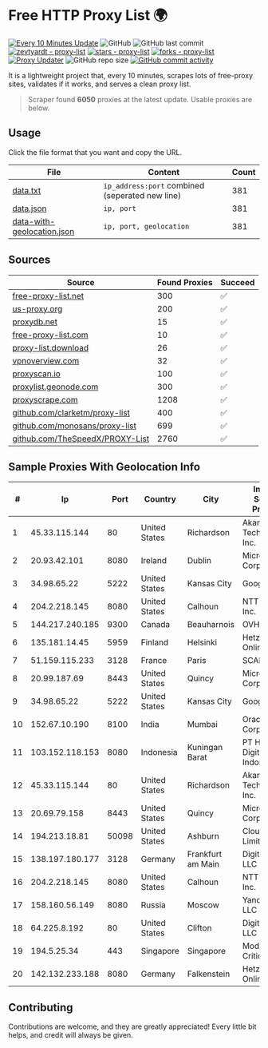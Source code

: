 
# Free HTTP Proxy List 🌍

[![Every 10 Minutes Update](https://github.com/mertguvencli/http-proxy-list/actions/workflows/main.yml/badge.svg?branch=main)](https://github.com/mertguvencli/http-proxy-list/actions/workflows/main.yml)
![GitHub](https://img.shields.io/github/license/mertguvencli/http-proxy-list)
![GitHub last commit](https://img.shields.io/github/last-commit/mertguvencli/http-proxy-list)
[![zevtyardt - proxy-list](https://img.shields.io/static/v1?label=zevtyardt&message=proxy-list&color=blue&logo=github)](https://github.com/zevtyardt/proxy-list "Go to GitHub repo")
[![stars - proxy-list](https://img.shields.io/github/stars/zevtyardt/proxy-list?style=social)](https://github.com/zevtyardt/proxy-list)
[![forks - proxy-list](https://img.shields.io/github/forks/zevtyardt/proxy-list?style=social)](https://github.com/zevtyardt/proxy-list)
[![Proxy Updater](https://github.com/zevtyardt/proxy-list/workflows/Proxy%20Updater/badge.svg)](https://github.com/zevtyardt/proxy-list/actions?query=workflow:"Proxy+Updater")
![GitHub repo size](https://img.shields.io/github/repo-size/zevtyardt/proxy-list)
[![GitHub commit activity](https://img.shields.io/github/commit-activity/m/zevtyardt/proxy-list?logo=commits)](https://github.com/zevtyardt/proxy-list/commits/main)

It is a lightweight project that, every 10 minutes, scrapes lots of free-proxy sites, validates if it works, and serves a clean proxy list.

> Scraper found **6050** proxies at the latest update. Usable proxies are below.

## Usage

Click the file format that you want and copy the URL.

|File|Content|Count|
|----|-------|-----|
|[data.txt](https://raw.githubusercontent.com/mertguvencli/http-proxy-list/main/proxy-list/data.txt)|`ip_address:port` combined (seperated new line)|381|
|[data.json](https://raw.githubusercontent.com/mertguvencli/http-proxy-list/main/proxy-list/data.json)|`ip, port`|381|
|[data-with-geolocation.json](https://raw.githubusercontent.com/mertguvencli/http-proxy-list/main/proxy-list/data-with-geolocation.json)|`ip, port, geolocation`|381|

## Sources

|Source|Found Proxies|Succeed|
|------|-------------|-------|
|[free-proxy-list.net](https://free-proxy-list.net)|300|✅|
|[us-proxy.org](https://www.us-proxy.org)|200|✅|
|[proxydb.net](http://proxydb.net)|15|✅|
|[free-proxy-list.com](https://free-proxy-list.com/?page=&port=&type%5B%5D=http&type%5B%5D=https&up_time=0&search=Search)|10|✅|
|[proxy-list.download](https://www.proxy-list.download/HTTP)|26|✅|
|[vpnoverview.com](https://vpnoverview.com/privacy/anonymous-browsing/free-proxy-servers)|32|✅|
|[proxyscan.io](https://www.proxyscan.io)|100|✅|
|[proxylist.geonode.com](https://proxylist.geonode.com/api/proxy-list?limit=300&page=1&sort_by=lastChecked&sort_type=desc&protocols=http,https)|300|✅|
|[proxyscrape.com](https://api.proxyscrape.com/v2/?request=displayproxies&protocol=http&timeout=10000&country=all&ssl=all&anonymity=all)|1208|✅|
|[github.com/clarketm/proxy-list](https://raw.githubusercontent.com/clarketm/proxy-list/master/proxy-list-raw.txt)|400|✅|
|[github.com/monosans/proxy-list](https://raw.githubusercontent.com/monosans/proxy-list/main/proxies/http.txt)|699|✅|
|[github.com/TheSpeedX/PROXY-List](https://raw.githubusercontent.com/TheSpeedX/PROXY-List/master/http.txt)|2760|✅|


## Sample Proxies With Geolocation Info

|#|Ip|Port|Country|City|Internet Service Provider|
|-|--|----|-------|----|-------------------------|
|1|45.33.115.144|80|United States|Richardson|Akamai Technologies, Inc.|
|2|20.93.42.101|8080|Ireland|Dublin|Microsoft Corporation|
|3|34.98.65.22|5222|United States|Kansas City|Google LLC|
|4|204.2.218.145|8080|United States|Calhoun|NTT America, Inc.|
|5|144.217.240.185|9300|Canada|Beauharnois|OVH SAS|
|6|135.181.14.45|5959|Finland|Helsinki|Hetzner Online GmbH|
|7|51.159.115.233|3128|France|Paris|SCALEWAY|
|8|20.99.187.69|8443|United States|Quincy|Microsoft Corporation|
|9|34.98.65.22|5222|United States|Kansas City|Google LLC|
|10|152.67.10.190|8100|India|Mumbai|Oracle Corporation|
|11|103.152.118.153|8080|Indonesia|Kuningan Barat|PT Herza Digital Indonesia|
|12|45.33.115.144|80|United States|Richardson|Akamai Technologies, Inc.|
|13|20.69.79.158|8443|United States|Quincy|Microsoft Corporation|
|14|194.213.18.81|50098|United States|Ashburn|Clouvider Limited|
|15|138.197.180.177|3128|Germany|Frankfurt am Main|DigitalOcean, LLC|
|16|204.2.218.145|8080|United States|Calhoun|NTT America, Inc.|
|17|158.160.56.149|8080|Russia|Moscow|Yandex.Cloud LLC|
|18|64.225.8.192|80|United States|Clifton|DigitalOcean, LLC|
|19|194.5.25.34|443|Singapore|Singapore|Mod Mission Critical LLC|
|20|142.132.233.188|8080|Germany|Falkenstein|Hetzner Online GmbH|



## Contributing

Contributions are welcome, and they are greatly appreciated! Every
little bit helps, and credit will always be given.

